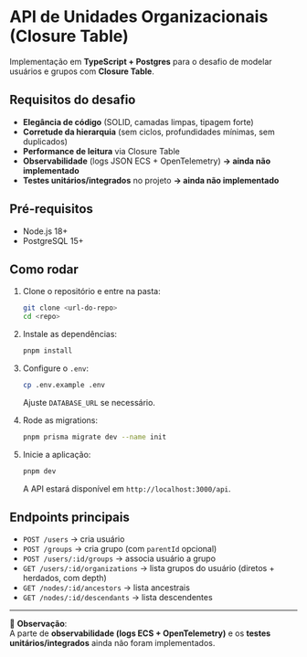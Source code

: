 # API de Unidades Organizacionais (Closure Table)

Implementação em **TypeScript + Postgres** para o desafio de modelar usuários e grupos com **Closure Table**.

## Requisitos do desafio

- **Elegância de código** (SOLID, camadas limpas, tipagem forte)
- **Corretude da hierarquia** (sem ciclos, profundidades mínimas, sem duplicados)
- **Performance de leitura** via Closure Table
- **Observabilidade** (logs JSON ECS + OpenTelemetry) **→ ainda não implementado**
- **Testes unitários/integrados** no projeto **→ ainda não implementado**

## Pré-requisitos

- Node.js 18+
- PostgreSQL 15+

## Como rodar

1. Clone o repositório e entre na pasta:

   ```bash
   git clone <url-do-repo>
   cd <repo>
   ```

2. Instale as dependências:

   ```bash
   pnpm install
   ```

3. Configure o `.env`:

   ```bash
   cp .env.example .env
   ```

   Ajuste `DATABASE_URL` se necessário.

4. Rode as migrations:

   ```bash
   pnpm prisma migrate dev --name init
   ```

5. Inicie a aplicação:

   ```bash
   pnpm dev
   ```

   A API estará disponível em `http://localhost:3000/api`.

## Endpoints principais

- `POST /users` → cria usuário
- `POST /groups` → cria grupo (com `parentId` opcional)
- `POST /users/:id/groups` → associa usuário a grupo
- `GET /users/:id/organizations` → lista grupos do usuário (diretos + herdados, com depth)
- `GET /nodes/:id/ancestors` → lista ancestrais
- `GET /nodes/:id/descendants` → lista descendentes

---

📌 **Observação**:  
A parte de **observabilidade (logs ECS + OpenTelemetry)** e os **testes unitários/integrados** ainda não foram implementados.  
